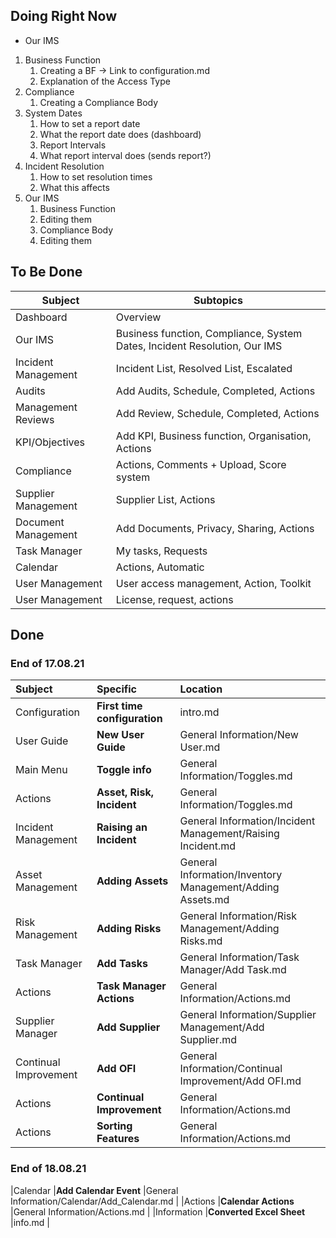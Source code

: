 ## Doing Right Now

+ Our IMS
1. Business Function
	1. Creating a BF -> Link to configuration.md
	2. Explanation of the Access Type
2. Compliance
	1. Creating a Compliance Body
3. System Dates
	1. How to set a report date
	2. What the report date does (dashboard)
	3. Report Intervals
	4. What report interval does (sends report?)
4. Incident Resolution
	1. How to set resolution times
	2. What this affects
5. Our IMS
	1. Business Function
	2. Editing them
	3. Compliance Body
	4. Editing them

## To Be Done

|Subject	 		|Subtopics																	|
| ----------------- | ------------------------------------------------------------------------- |
|Dashboard			|Overview 																	|
|Our IMS			|Business function, Compliance, System Dates, Incident Resolution, Our IMS	|
|Incident Management|Incident List, Resolved List, Escalated									|
|Audits				|Add Audits, Schedule, Completed, Actions									|
|Management Reviews	|Add Review, Schedule, Completed, Actions									|
|KPI/Objectives		|Add KPI, Business function, Organisation, Actions							|
|Compliance			|Actions, Comments + Upload, Score system									|
|Supplier Management|Supplier List, Actions														|
|Document Management|Add Documents, Privacy, Sharing, Actions									|
|Task Manager		|My tasks, Requests															|
|Calendar 			|Actions, Automatic															|
|User Management	|User access management, Action, Toolkit									|
|User Management	|License, request, actions													|


## Done

### End of 17.08.21

|Subject				| Specific 						| Location	 												|
| :-------------------- | :---------------------------- | :-------------------------------------------------------- |
|Configuration 			|**First time configuration**	|intro.md 													|
|User Guide 			|**New User Guide**				|General Information/New User.md  							|
|Main Menu 				|**Toggle info**				|General Information/Toggles.md 							|
|Actions 				|**Asset, Risk, Incident**		|General Information/Toggles.md 							|
|Incident Management	|**Raising an Incident**		|General Information/Incident Management/Raising Incident.md|
|Asset Management		|**Adding Assets**				|General Information/Inventory Management/Adding Assets.md 	|
|Risk Management		|**Adding Risks**				|General Information/Risk Management/Adding Risks.md 		|
|Task Manager			|**Add Tasks**					|General Information/Task Manager/Add Task.md 				|
|Actions				|**Task Manager Actions**		|General Information/Actions.md 							|
|Supplier Manager		|**Add Supplier**				|General Information/Supplier Management/Add Supplier.md 	|
|Continual Improvement	|**Add OFI**					|General Information/Continual Improvement/Add OFI.md 		|
|Actions				|**Continual Improvement**		|General Information/Actions.md 							|
|Actions				|**Sorting Features**			|General Information/Actions.md 							|

### End of 18.08.21

|Calendar				|**Add Calendar Event**			|General Information/Calendar/Add_Calendar.md 				|
|Actions				|**Calendar Actions**			|General Information/Actions.md 							|
|Information			|**Converted Excel Sheet**		|info.md 													|